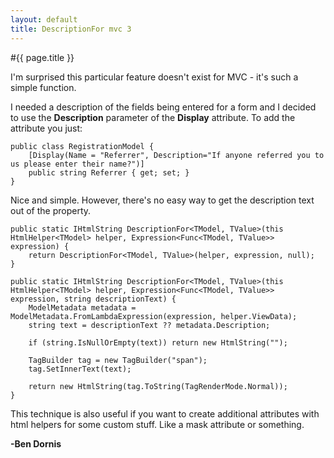 ```yaml
---
layout: default
title: DescriptionFor mvc 3
---
```

#{{ page.title }}

I'm surprised this particular feature doesn't exist for MVC - it's such a simple function.

I needed a description of the fields being entered for a form and I decided to use the <strong>Description</strong> parameter of the <strong>Display</strong> attribute. To add the attribute you just:

    public class RegistrationModel {
        [Display(Name = "Referrer", Description="If anyone referred you to us please enter their name?")]
        public string Referrer { get; set; }
    }

Nice and simple. However, there's no easy way to get the description text out of the property. 

    public static IHtmlString DescriptionFor<TModel, TValue>(this HtmlHelper<TModel> helper, Expression<Func<TModel, TValue>> expression) {
        return DescriptionFor<TModel, TValue>(helper, expression, null);
    }

    public static IHtmlString DescriptionFor<TModel, TValue>(this HtmlHelper<TModel> helper, Expression<Func<TModel, TValue>> expression, string descriptionText) {
        ModelMetadata metadata = ModelMetadata.FromLambdaExpression(expression, helper.ViewData);
        string text = descriptionText ?? metadata.Description;

        if (string.IsNullOrEmpty(text)) return new HtmlString("");

        TagBuilder tag = new TagBuilder("span");
        tag.SetInnerText(text);

        return new HtmlString(tag.ToString(TagRenderMode.Normal));
    }

This technique is also useful if you want to create additional attributes with html helpers for some custom stuff. Like a mask attribute or something.

<strong>-Ben Dornis</strong>